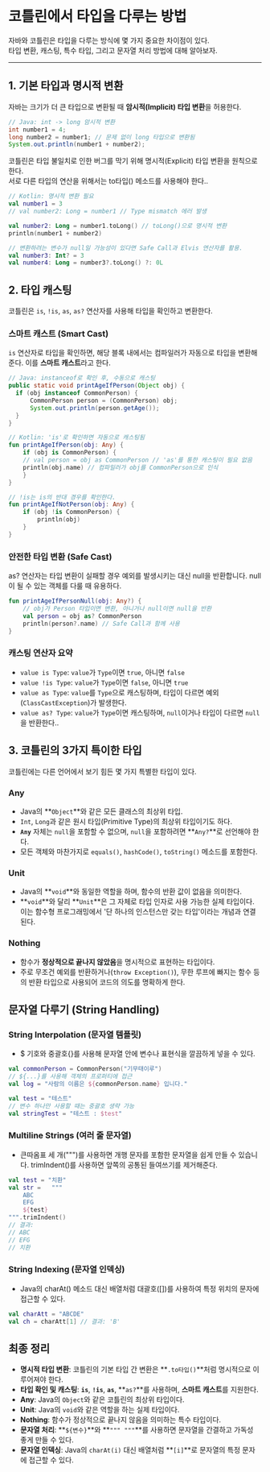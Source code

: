 # 코틀린에서 타입을 다루는 방법

자바와 코틀린은 타입을 다루는 방식에 몇 가지 중요한 차이점이 있다.  
타입 변환, 캐스팅, 특수 타입, 그리고 문자열 처리 방법에 대해 알아보자.

---

## 1. 기본 타입과 명시적 변환

자바는 크기가 더 큰 타입으로 변환될 때 **암시적(Implicit) 타입 변환**을 허용한다.

```java
// Java: int -> long 암시적 변환
int number1 = 4;
long number2 = number1; // 문제 없이 long 타입으로 변환됨
System.out.println(number1 + number2);
```

코틀린은 타입 불일치로 인한 버그를 막기 위해 명시적(Explicit) 타입 변환을 원칙으로 한다.  
서로 다른 타입의 연산을 위해서는 to타입() 메소드를 사용해야 한다..

```kotlin
// Kotlin: 명시적 변환 필요
val number1 = 3
// val number2: Long = number1 // Type mismatch 에러 발생

val number2: Long = number1.toLong() // toLong()으로 명시적 변환
println(number1 + number2)

// 변환하려는 변수가 null일 가능성이 있다면 Safe Call과 Elvis 연산자를 활용.
val number3: Int? = 3
val number4: Long = number3?.toLong() ?: 0L
```

## 2. 타입 캐스팅

코틀린은 `is`, `!is`, `as`, `as?` 연산자를 사용해 타입을 확인하고 변환한다.


### 스마트 캐스트 (Smart Cast)

`is` 연산자로 타입을 확인하면, 해당 블록 내에서는 컴파일러가 자동으로 타입을 변환해준다. 이를 **스마트 캐스트**라고 한다.

```java
// Java: instanceof로 확인 후, 수동으로 캐스팅
public static void printAgeIfPerson(Object obj) {
  if (obj instanceof CommonPerson) {
      CommonPerson person = (CommonPerson) obj;
      System.out.println(person.getAge());
  }
}
```
```kotlin
// Kotlin: 'is'로 확인하면 자동으로 캐스팅됨
fun printAgeIfPerson(obj: Any) {
    if (obj is CommonPerson) {
    // val person = obj as CommonPerson // 'as'를 통한 캐스팅이 필요 없음
    println(obj.name) // 컴파일러가 obj를 CommonPerson으로 인식
    }
}

// !is는 is의 반대 경우를 확인한다.
fun printAgeIfNotPerson(obj: Any) {
    if (obj !is CommonPerson) {
        println(obj)
    }
}
```
### 안전한 타입 변환 (Safe Cast)
as? 연산자는 타입 변환이 실패할 경우 예외를 발생시키는 대신 null을 반환합니다. null이 될 수 있는 객체를 다룰 때 유용하다.

```kotlin
fun printAgeIfPersonNull(obj: Any?) {
    // obj가 Person 타입이면 변환, 아니거나 null이면 null을 반환
    val person = obj as? CommonPerson
    println(person?.name) // Safe Call과 함께 사용
}
```

### 캐스팅 연산자 요약
* `value is Type`: `value`가 `Type`이면 `true`, 아니면 `false`
* `value !is Type`: `value`가 `Type`이면 `false`, 아니면 `true`
* `value as Type`: `value`를 `Type`으로 캐스팅하며, 타입이 다르면 예외(`ClassCastException`)가 발생한다.
* `value as? Type`: `value`가 `Type`이면 캐스팅하며, `null`이거나 타입이 다르면 `null`을 반환한다..

## 3. 코틀린의 3가지 특이한 타입

코틀린에는 다른 언어에서 보기 힘든 몇 가지 특별한 타입이 있다.

### Any

* Java의 **`Object`**와 같은 모든 클래스의 최상위 타입.
* `Int`, `Long`과 같은 원시 타입(Primitive Type)의 최상위 타입이기도 하다.
* **`Any`** 자체는 `null`을 포함할 수 없으며, `null`을 포함하려면 **`Any?`**로 선언해야 한다.
* 모든 객체와 마찬가지로 `equals()`, `hashCode()`, `toString()` 메소드를 포함한다.

### Unit

* Java의 **`void`**와 동일한 역할을 하며, 함수의 반환 값이 없음을 의미한다.
* **`void`**와 달리 **`Unit`**은 그 자체로 타입 인자로 사용 가능한 실제 타입이다. 이는 함수형 프로그래밍에서 '단 하나의 인스턴스만 갖는 타입'이라는 개념과 연결된다.

### Nothing

* 함수가 **정상적으로 끝나지 않았음**을 명시적으로 표현하는 타입이다.
* 주로 무조건 예외를 반환하거나(`throw Exception()`), 무한 루프에 빠지는 함수 등의 반환 타입으로 사용되어 코드의 의도를 명확하게 한다.

## 문자열 다루기 (String Handling)
### String Interpolation (문자열 템플릿) 
- $ 기호와 중괄호{}를 사용해 문자열 안에 변수나 표현식을 깔끔하게 넣을 수 있다.
```kotlin
val commonPerson = CommonPerson("기무태이루")
// ${...}를 사용해 객체의 프로퍼티에 접근
val log = "사람의 이름은 ${commonPerson.name} 입니다."

val test = "테스트"
// 변수 하나만 사용할 때는 중괄호 생략 가능
val stringTest = "테스트 : $test"
```

### Multiline Strings (여러 줄 문자열)
- 큰따옴표 세 개(""")를 사용하면 개행 문자를 포함한 문자열을 쉽게 만들 수 있습니다. trimIndent()를 사용하면 앞쪽의 공통된 들여쓰기를 제거해준다.

```kotlin
val test = "치환"
val str =   """
    ABC
    EFG
    ${test}
""".trimIndent()
// 결과:
// ABC 
// EFG
// 치환
```

### String Indexing (문자열 인덱싱)
- Java의 charAt() 메소드 대신 배열처럼 대괄호([])를 사용하여 특정 위치의 문자에 접근할 수 있다.
```kotlin
val charAtt = "ABCDE"
val ch = charAtt[1] // 결과: 'B'
```

## 최종 정리

* **명시적 타입 변환**: 코틀린의 기본 타입 간 변환은 **`.to타입()`**처럼 명시적으로 이루어져야 한다.
* **타입 확인 및 캐스팅**: **`is`**, **`!is`**, **`as`**, **`as?`**를 사용하며, **스마트 캐스트**를 지원한다.
* **Any**: Java의 `Object`와 같은 코틀린의 최상위 타입이다.
* **Unit**: Java의 `void`와 같은 역할을 하는 실제 타입이다.
* **Nothing**: 함수가 정상적으로 끝나지 않음을 의미하는 특수 타입이다.
* **문자열 처리**: **`${변수}`**와 **`""" """`**를 사용하면 문자열을 간결하고 가독성 좋게 만들 수 있다.
* **문자열 인덱싱**: Java의 `charAt(i)` 대신 배열처럼 **`[i]`**로 문자열의 특정 문자에 접근할 수 있다.